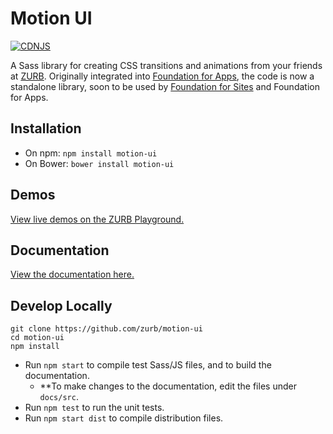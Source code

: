 # Motion UI

[![CDNJS](https://img.shields.io/cdnjs/v/motion-ui.svg)](https://cdnjs.com/libraries/motion-ui/)

A Sass library for creating CSS transitions and animations from your friends at [ZURB](http://zurb.com). Originally integrated into [Foundation for Apps](http://foundation.zurb.com/apps), the code is now a standalone library, soon to be used by [Foundation for Sites](http://foundation.zurb.com/sites) and Foundation for Apps.

## Installation

- On npm: `npm install motion-ui`
- On Bower: `bower install motion-ui`

## Demos

[View live demos on the ZURB Playground.](http://zurb.com/playground/motion-ui)

## Documentation

[View the documentation here.](docs)

## Develop Locally

```
git clone https://github.com/zurb/motion-ui
cd motion-ui
npm install
```

- Run `npm start` to compile test Sass/JS files, and to build the documentation.
  - **To make changes to the documentation, edit the files under `docs/src`.
- Run `npm test` to run the unit tests.
- Run `npm start dist` to compile distribution files.

